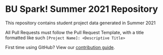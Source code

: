 # BU Spark! Summer 2021 Repository

This repository contains student project data generated in Summer 2021

All Pull Requests must follow the Pull Request Template, with a title formatted like such `[Project Name]: <Descriptive Title>`

First time using GitHub? View our [contribution guide](https://github.com/BU-Spark/summer2021internship/blob/master/CONTRIBUTING.md).
